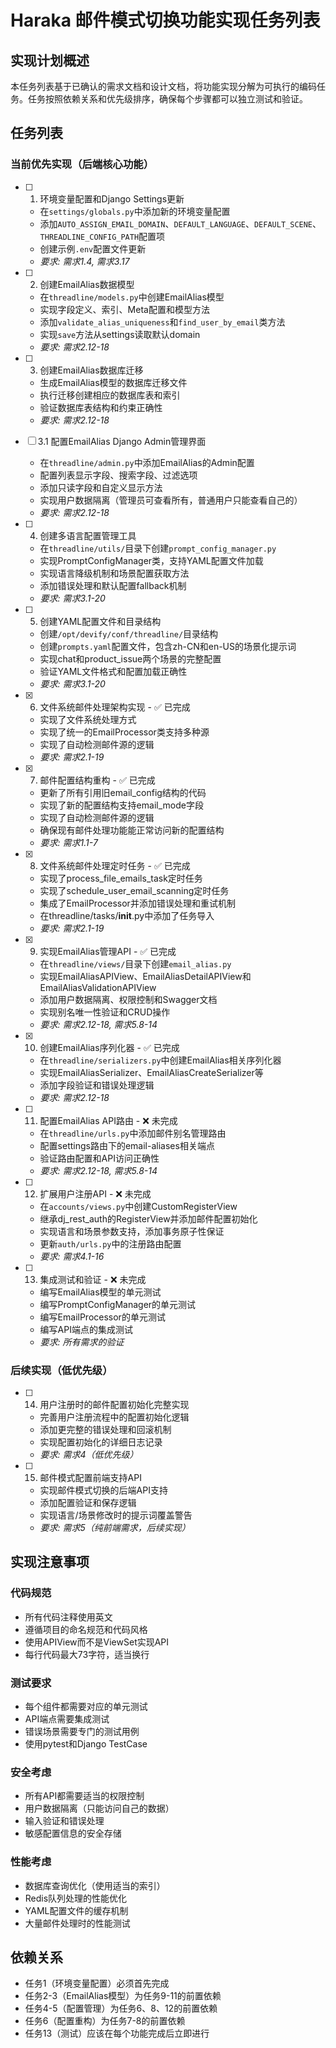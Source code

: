 # Haraka 邮件模式切换功能实现任务列表

## 实现计划概述

本任务列表基于已确认的需求文档和设计文档，将功能实现分解为可执行的编码任务。任务按照依赖关系和优先级排序，确保每个步骤都可以独立测试和验证。

## 任务列表

### 当前优先实现（后端核心功能）

- [ ] 1. 环境变量配置和Django Settings更新
  - 在`settings/globals.py`中添加新的环境变量配置
  - 添加`AUTO_ASSIGN_EMAIL_DOMAIN`、`DEFAULT_LANGUAGE`、`DEFAULT_SCENE`、`THREADLINE_CONFIG_PATH`配置项
  - 创建示例`.env`配置文件更新
  - _要求: 需求1.4, 需求3.17_

- [ ] 2. 创建EmailAlias数据模型
  - 在`threadline/models.py`中创建EmailAlias模型
  - 实现字段定义、索引、Meta配置和模型方法
  - 添加`validate_alias_uniqueness`和`find_user_by_email`类方法
  - 实现`save`方法从settings读取默认domain
  - _要求: 需求2.12-18_

- [ ] 3. 创建EmailAlias数据库迁移
  - 生成EmailAlias模型的数据库迁移文件
  - 执行迁移创建相应的数据库表和索引
  - 验证数据库表结构和约束正确性
  - _要求: 需求2.12-18_

- [ ] 3.1 配置EmailAlias Django Admin管理界面
  - 在`threadline/admin.py`中添加EmailAlias的Admin配置
  - 配置列表显示字段、搜索字段、过滤选项
  - 添加只读字段和自定义显示方法
  - 实现用户数据隔离（管理员可查看所有，普通用户只能查看自己的）
  - _要求: 需求2.12-18_

- [ ] 4. 创建多语言配置管理工具
  - 在`threadline/utils/`目录下创建`prompt_config_manager.py`
  - 实现PromptConfigManager类，支持YAML配置文件加载
  - 实现语言降级机制和场景配置获取方法
  - 添加错误处理和默认配置fallback机制
  - _要求: 需求3.1-20_

- [ ] 5. 创建YAML配置文件和目录结构
  - 创建`/opt/devify/conf/threadline/`目录结构
  - 创建`prompts.yaml`配置文件，包含zh-CN和en-US的场景化提示词
  - 实现chat和product_issue两个场景的完整配置
  - 验证YAML文件格式和配置加载正确性
  - _要求: 需求3.1-20_

- [x] 6. 文件系统邮件处理架构实现 - ✅ 已完成
  - 实现了文件系统处理方式
  - 实现了统一的EmailProcessor类支持多种源
  - 实现了自动检测邮件源的逻辑
  - _要求: 需求2.1-19_

- [x] 7. 邮件配置结构重构 - ✅ 已完成
  - 更新了所有引用旧email_config结构的代码
  - 实现了新的配置结构支持email_mode字段
  - 实现了自动检测邮件源的逻辑
  - 确保现有邮件处理功能能正常访问新的配置结构
  - _要求: 需求1.1-7_

- [x] 8. 文件系统邮件处理定时任务 - ✅ 已完成
  - 实现了process_file_emails_task定时任务
  - 实现了schedule_user_email_scanning定时任务
  - 集成了EmailProcessor并添加错误处理和重试机制
  - 在threadline/tasks/__init__.py中添加了任务导入
  - _要求: 需求2.1-19_

- [x] 9. 实现EmailAlias管理API - ✅ 已完成
  - 在`threadline/views/`目录下创建`email_alias.py`
  - 实现EmailAliasAPIView、EmailAliasDetailAPIView和EmailAliasValidationAPIView
  - 添加用户数据隔离、权限控制和Swagger文档
  - 实现别名唯一性验证和CRUD操作
  - _要求: 需求2.12-18, 需求5.8-14_

- [x] 10. 创建EmailAlias序列化器 - ✅ 已完成
  - 在`threadline/serializers.py`中创建EmailAlias相关序列化器
  - 实现EmailAliasSerializer、EmailAliasCreateSerializer等
  - 添加字段验证和错误处理逻辑
  - _要求: 需求2.12-18_

- [ ] 11. 配置EmailAlias API路由 - ❌ 未完成
  - 在`threadline/urls.py`中添加邮件别名管理路由
  - 配置settings路由下的email-aliases相关端点
  - 验证路由配置和API访问正确性
  - _要求: 需求2.12-18, 需求5.8-14_

- [ ] 12. 扩展用户注册API - ❌ 未完成
  - 在`accounts/views.py`中创建CustomRegisterView
  - 继承dj_rest_auth的RegisterView并添加邮件配置初始化
  - 实现语言和场景参数支持，添加事务原子性保证
  - 更新`auth/urls.py`中的注册路由配置
  - _要求: 需求4.1-16_

- [ ] 13. 集成测试和验证 - ❌ 未完成
  - 编写EmailAlias模型的单元测试
  - 编写PromptConfigManager的单元测试
  - 编写EmailProcessor的单元测试
  - 编写API端点的集成测试
  - _要求: 所有需求的验证_

### 后续实现（低优先级）

- [ ] 14. 用户注册时的邮件配置初始化完整实现
  - 完善用户注册流程中的配置初始化逻辑
  - 添加更完整的错误处理和回滚机制
  - 实现配置初始化的详细日志记录
  - _要求: 需求4（低优先级）_

- [ ] 15. 邮件模式配置前端支持API
  - 实现邮件模式切换的后端API支持
  - 添加配置验证和保存逻辑
  - 实现语言/场景修改时的提示词覆盖警告
  - _要求: 需求5（纯前端需求，后续实现）_

## 实现注意事项

### 代码规范
- 所有代码注释使用英文
- 遵循项目的命名规范和代码风格
- 使用APIView而不是ViewSet实现API
- 每行代码最大73字符，适当换行

### 测试要求
- 每个组件都需要对应的单元测试
- API端点需要集成测试
- 错误场景需要专门的测试用例
- 使用pytest和Django TestCase

### 安全考虑
- 所有API都需要适当的权限控制
- 用户数据隔离（只能访问自己的数据）
- 输入验证和错误处理
- 敏感配置信息的安全存储

### 性能考虑
- 数据库查询优化（使用适当的索引）
- Redis队列处理的性能优化
- YAML配置文件的缓存机制
- 大量邮件处理时的性能测试

## 依赖关系

- 任务1（环境变量配置）必须首先完成
- 任务2-3（EmailAlias模型）为任务9-11的前置依赖
- 任务4-5（配置管理）为任务6、8、12的前置依赖
- 任务6（配置重构）为任务7-8的前置依赖
- 任务13（测试）应该在每个功能完成后立即进行
